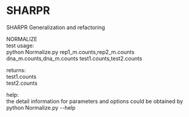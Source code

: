 # SHARPR
SHARPR Generalization and refactoring  

NORMALIZE  
test usage:  
python Normalize.py rep1_m.counts,rep2_m.counts dna_m.counts,dna_m.counts test1.counts,test2.counts

returns:  
test1.counts  
test2.counts  

help:  
the detail information for parameters and options could be obtained by  
python Normalize.py --help  
